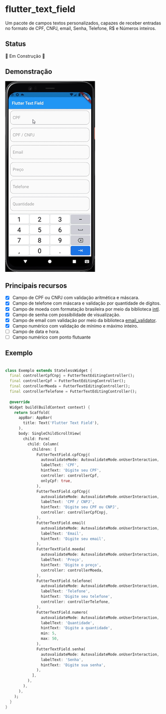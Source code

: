 # flutter_text_field

Um pacote de campos textos personalizados, capazes de receber entradas no formato de CPF, CNPJ, email, Senha, Telefone, R$ e Números inteiros.

## Status

🚧 Em Construção 🚧

## Demonstração

![demonstração](preview.gif) 

## Principais recursos

 - [X] Campo de CPF ou CNPJ com validação aritmética e máscara.
 - [X] Campo de telefone com máscara e validação por quantidade de dígitos.
 - [X] Campo de moeda com formatação brasileira por meio da biblioteca [intl](https://pub.dev/packages/intl).
 - [X] Campo de senha com possibilidade de visualização.
 - [X] Campo de email com validação por meio da biblioteca [email_validator](https://pub.dev/packages/email_validator).
 - [X] Campo numérico com validação de mínimo e máximo inteiro.
 - [ ] Campo de data e hora.
 - [ ] Campo numérico com ponto flutuante

 ## Exemplo
```dart

class Exemplo extends StatelessWidget {
  final controllerCpfCnpj = FutterTextEditingController();
  final controllerCpf = FutterTextEditingController();
  final controllerMoeda = FutterTextEditingController();
  final controllerTelefone = FutterTextEditingController();

  @override
  Widget build(BuildContext context) {
    return Scaffold(
      appBar: AppBar(
        title: Text('Flutter Text Field'),
      ),
      body: SingleChildScrollView(
        child: Form(
          child: Column(
            children: [
              FutterTextField.cpfCnpj(
                autovalidateMode: AutovalidateMode.onUserInteraction,
                labelText: 'CPF',
                hintText: 'Digite seu CPF',
                controller: controllerCpf,
                onlyCpf: true,
              ),
              FutterTextField.cpfCnpj(
                autovalidateMode: AutovalidateMode.onUserInteraction,
                labelText: 'CPF / CNPJ',
                hintText: 'Digite seu CPF ou CNPJ',
                controller: controllerCpfCnpj,
              ),
              FutterTextField.email(
                autovalidateMode: AutovalidateMode.onUserInteraction,
                labelText: 'Email',
                hintText: 'Digite seu email',
              ),
              FutterTextField.moeda(
                autovalidateMode: AutovalidateMode.onUserInteraction,
                labelText: 'Preço',
                hintText: 'Digite o preço',
                controller: controllerMoeda,
              ),
              FutterTextField.telefone(
                autovalidateMode: AutovalidateMode.onUserInteraction,
                labelText: 'Telefone',
                hintText: 'Digite seu telefone',
                controller: controllerTelefone,
              ),
              FutterTextField.numero(
                autovalidateMode: AutovalidateMode.onUserInteraction,
                labelText: 'Quantidade',
                hintText: 'Digite a quantidade',
                min: 5,
                max: 50,
              ),
              FutterTextField.senha(
                autovalidateMode: AutovalidateMode.onUserInteraction,
                labelText: 'Senha',
                hintText: 'Digite sua senha',
              ),
            ],
          ),
        ),
      ),
    );
  }
}
```


